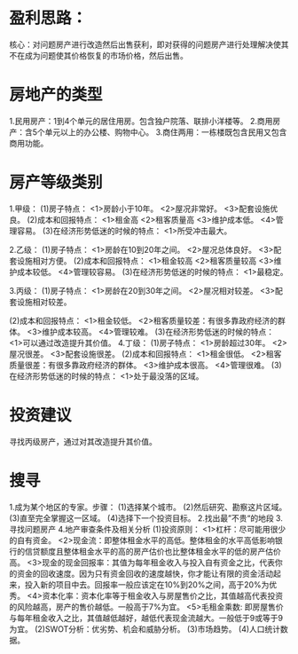 # 盈利思路：
核心：对问题房产进行改造然后出售获利，即对获得的问题房产进行处理解决使其不在成为问题使其价格恢复的市场价格，然后出售。

# 房地产的类型
1.民用房产：1到4个单元的居住用房。包含独户院落、联排小洋楼等。
2.商用房产：含5个单元以上的办公楼、购物中心。
3.商住两用：一栋楼既包含民用又包含商用功能。

# 房产等级类别
1.甲级：
  (1)房子特点：
    <1>房龄小于10年。
    <2>屋况非常好。
    <3>配套设施优良。
  (2)成本和回报特点：
    <1>租金高
    <2>租客质量高
    <3>维护成本低。
    <4>管理容易。
  (3)在经济形势低迷的时候的特点：
    <1>所受冲击最大。

2.乙级：
  (1)房子特点：
    <1>房龄在10到20年之间。
    <2>屋况总体良好。
    <3>配套设施相对方便。
  (2)成本和回报特点：
    <1>租金较高
    <2>租客质量较高
    <3>维护成本较低。
    <4>管理较容易。
  (3)在经济形势低迷的时候的特点：
    <1>最稳定。

3.丙级：
  (1)房子特点：
    <1>房龄在20到30年之间。
    <2>屋况相对较差。
    <3>配套设施相对较差。
    
  (2)成本和回报特点：
    <1>租金较低。
    <2>租客质量较差：有很多靠政府经济的群体。
    <3>维护成本较高。
    <4>管理较难。
  (3)在经济形势低迷的时候的特点：
    <1>可以通过改造提升其价值。
4.丁级：
  (1)房子特点：
    <1>房龄超过30年。
    <2>屋况很差。
    <3>配套设施很差。
  (2)成本和回报特点：
    <1>租金很低。
    <2>租客质量很差：有很多靠政府经济的群体。
    <3>维护成本很高。
    <4>管理很难。
  (3)在经济形势低迷的时候的特点：
    <1>处于最没落的区域。
# 投资建议
寻找丙级房产，通过对其改造提升其价值。

# 搜寻
1.成为某个地区的专家。步骤：
  (1)选择某个城市。
  (2)然后研究、勘察这片区域。
  (3)直至完全掌握这一区域。
  (4)选择下一个投资目标。
2.找出最”不贵“的地段
3.寻找问题房产
4.地产审查条件及相关分析
  (1)投资原则：
    <1>杠杆：尽可能用很少的自有资金。
    <2>现金流：即整体租金水平的高低。整体租金的水平高低影响银行的信贷额度且整体租金水平的高的房产估价也比整体租金水平的低的房产估价高。
    <3>现金的现金回报率：其值为每年租金收入与投入自有资金之比，代表你的资金的回收速度。因为只有资金回收的速度越快，你才能让有限的资金活动起来，投入新的项目中去。回报率一般应该定在10%到20%之间，高于20%为优秀。
    <4>资本化率：资本化率等于租金收入与房屋售价之比，其值越高代表投资的风险越高，房产的售价越低。一般高于7%为宜。
    <5>毛租金乘数: 即房屋售价与每年租金收入之比，其值越低越好，越低代表现金流越大。一般低于9或等于9为宜。
  (2)SWOT分析：优劣势、机会和威胁分析。
  (3)市场趋势。
  (4)人口统计数据。
